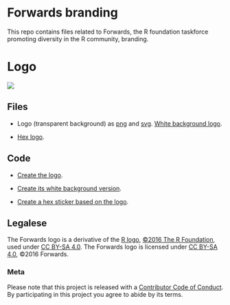 Forwards branding
=================

This repo contains files related to Forwards, the R foundation taskforce promoting diversity in the R community, branding.

# Logo

![](assets/logo.png)

## Files 

* Logo (transparent background) as [png](assets/forwards.png) and [svg](assets/forwards.svg). [White background logo](assets/white_bg_forwards.png).

* [Hex logo](assets/forwards_hex.png).

## Code

* [Create the logo](R/create_original_transparent_logo.R).

* [Create its white background version](R/create_white_bg_logo.R).

* [Create a hex sticker based on the logo](R/create_hex_sticker.R).

## Legalese

The Forwards logo is a derivative of the [R logo](https://www.r-project.org/logo/Rlogo.svg), [©2016 The R Foundation](https://www.r-project.org/logo/), used 
under [CC BY-SA 4.0](https://creativecommons.org/licenses/by-sa/4.0/). The 
Forwards logo is licensed under [CC BY-SA 4.0](https://creativecommons.org/licenses/by-sa/4.0/), ©2016 Forwards.

### Meta

Please note that this project is released with a [Contributor Code of Conduct](CODE_OF_CONDUCT.md).
  By participating in this project you agree to abide by its terms.
